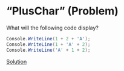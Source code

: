 # “PlusChar” (Problem)
What will the following code display?
```cs
Console.WriteLine(1 + 2 + 'A');
Console.WriteLine(1 + 'A' + 2);
Console.WriteLine('A' + 1 + 2);
```
[Solution](./PlusChar-A.md)
